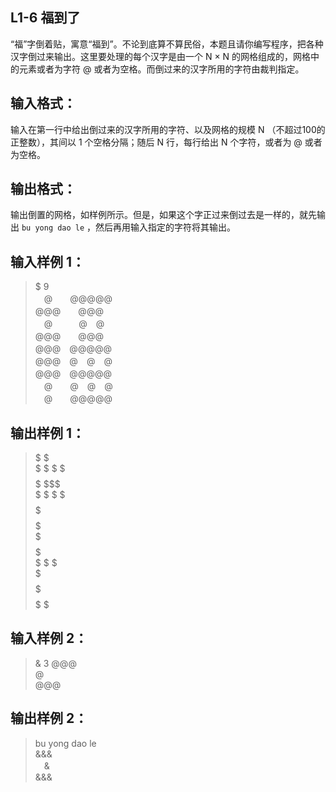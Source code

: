 ## L1-6 福到了
“福”字倒着贴，寓意“福到”。不论到底算不算民俗，本题且请你编写程序，把各种汉字倒过来输出。这里要处理的每个汉字是由一个 N × N 的网格组成的，网格中的元素或者为字符 @ 或者为空格。而倒过来的汉字所用的字符由裁判指定。

## 输入格式：
输入在第一行中给出倒过来的汉字所用的字符、以及网格的规模 N （不超过100的正整数），其间以 1 个空格分隔；随后 N 行，每行给出 N 个字符，或者为 @ 或者为空格。

## 输出格式：
输出倒置的网格，如样例所示。但是，如果这个字正过来倒过去是一样的，就先输出 `bu yong dao le` ，然后再用输入指定的字符将其输出。

## 输入样例 1：
>$ 9  
　@　　@@@@@  
@@@　　@@@   
　@　　　@　@  
@@@　　@@@   
@@@　@@@@@  
@@@　@　@　@  
@@@　@@@@@  
　@　　@　@　@  
　@　　@@@@@  

      
    
## 输出样例 1：
>$$$$$  $   
$ $ $  $   
$$$$$ $$$  
$ $ $ $$$  
$$$$$ $$$  
 $$$  $$$  
 $ $   $   
 $$$  $$$  
$$$$$  $   

      
    
## 输入样例 2：
>& 3
@@@  
 @  
@@@

      
    
## 输出样例 2：
>bu yong dao le  
&&&  
　&   
&&&  
